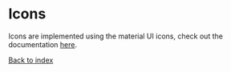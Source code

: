 # Icons
Icons are implemented using the material UI icons, check out the documentation [here](https://mui.com/material-ui/material-icons/). 

[Back to index](../README.md)
